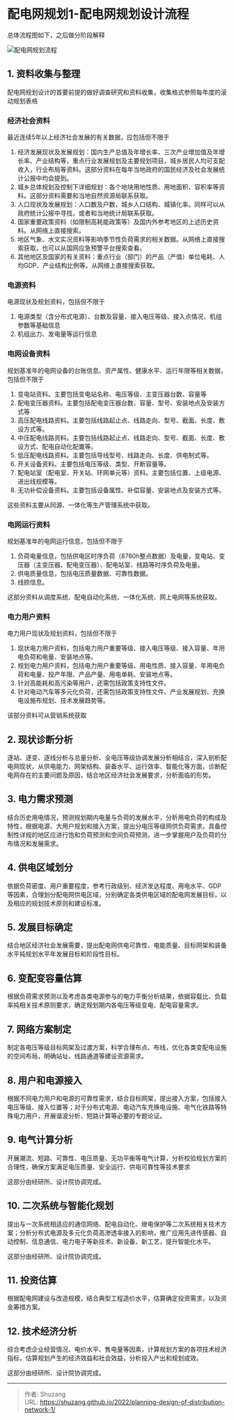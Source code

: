 # 配电网规划1-配电网规划设计流程


总体流程图如下，之后做分阶段解释<!--more-->

![配电网规划流程](https://picped-1301226557.cos.ap-beijing.myqcloud.com/GW_20221228_配电网规划流程.png)       

## 1. 资料收集与整理

配电网规划设计的首要前提的做好调查研究和资料收集，收集格式参照每年度的滚动规划表格

### 经济社会资料

最近连续5年以上经济社会发展的有关数据，应包括但不限于

1. 经济发展现状及发展规划：国内生产总值及年增长率、三次产业增加值及年增长率、产业结构等，重点行业发展规划及主要规划项目，城乡居民人均可支配收入，行业布局等资料。这部分资料在每年当地政府的国民经济及社会发展统计公报中均会提到。
2. 城乡总体规划及控制下详细规划：各个地块用地性质、用地面积、容积率等资料。这部分资料需要和当地自然资源局联系获取。
3. 人口现状及发展规划：人口数及户数，城乡人口结构、城镇化率。同样可以从政府统计公报中寻找，或者和当地统计局联系获取。
4. 国家重要政策资料（如限制高耗能政策等）及国内外参考地区的上述历史资料。从网络上直接搜索。
5. 地区气象、水文实况资料等影响季节性负荷需求的相关数据。从网络上直接搜索获取，也可以从国网应急预警平台搜索查看。
6. 其他地区及国家的有关资料：重点行业（部门）的产品（产值）单位电耗、人均GDP、产业结构比例等。从网络上直接搜索获取。

### 电源资料

电源现状及规划资料，包括但不限于

1. 电源类型（含分布式电源）、台数及容量、接入电压等级、接入点情况、机组参数等基础信息
2. 机组出力、发电量等运行信息

### 电网设备资料

规划基准年的电网设备的台账信息、资产属性、健康水平、运行年限等相关数据，包括但不限于

1. 变电站资料。主要包括变电站名称、电压等级、主变压器台数、容量等
2. 配电变压器资料。主要包括配电变压器台数、容量、型号、安装地点及安装方式等
3. 高压配电线路资料。主要包括线路起止点、线路走向、型号、截面、长度、敷设方式等。
4. 中压配电线路资料。主要包括线路起止点、线路走向、型号、截面、长度、敷设方式、配电自动化配置等。
5. 低压配电线路资料。主要包括导线型号、线路走向、长度、供电制式等。
6. 开关设备资料。主要包括电压等级、类型、开断容量等。
7. 配电站室（配电室、开关站、环网单元等）资料。主要包括位置、上级电源、进出线规模等。
8. 无功补偿设备资料。主要包括设备属性、补偿容量、安装地点及安装方式等。

这些资料主要从同源、一体化等生产管理系统中获取。

### 电网运行资料

规划基准年的电网运行信息，包括但不限于

1. 负荷电量信息，包括供电区时序负荷（8760h整点数据）及电量，变电站、变压器（主变压器、配电变压器）、配电站室、线路等时序负荷及电量。
2. 供电质量信息，包括电压质量数据、可靠性数据。
3. 线损信息。

这部分资料从调度系统、配电自动化系统、一体化系统、网上电网等系统获取。

### 电力用户资料

电力用户现状及规划资料，包括但不限于

1. 现状电力用户资料，包括电力用户重要等级、接入电压等级、接入容量、年用电负荷和电量、安装地点等。
2. 规划电力用户资料，包括电力用户重要等级、用电性质、接入容量、年用电负荷和电量、投产年限、产品产量、用电单耗、安装地点等。
3. 针对高能耗和高污染等用户，还需包括政策支持性文件。
4. 针对电动汽车等多元化负荷，还需包括政策支持性文件、产业发展规划、充换电设施布规划、技术发展趋势等。 

该部分资料可从营销系统获取

## 2. 现状诊断分析

逐站、逐变、逐线分析与总量分析、全电压等级协调发展分析相结合，深入剖析配电网现状，从供电能力、网架结构、装备水平、运行效率、智能化等方面，诊断配电网存在的主要问题及原因，结合地区经济社会发展要求，分析面临的形势。

## 3. 电力需求预测

结合历史用电情况，预测规划期内电量与负荷的发展水平，分析用电负荷的构成及特性，根据电源、大用户规划和接入方案，提出分电压等级网供负荷需求，具备控制性详规的地区应进行饱和负荷预测和空间负荷预测，进一步掌握用户及负荷的分布情况和发展需求。

## 4. 供电区域划分

依据负荷密度、用户重要程度，参考行政级别、经济发达程度、用电水平、GDP等因素，合理划分配电网供电区域，分别确定各类供电区域的配电网发展目标，以及相应的规划技术原则和建设标准。

## 5. 发展目标确定

结合地区经济社会发展需要，提出配电网供电可靠性、电能质量、目标网架和装备水平扽规划水平年发展目标和阶段性目标。

## 6. 变配变容量估算

根据负荷需求预测以及考虑各类电源参与的电力平衡分析结果，依据容载比、负载率扽相关技术原则要求，确定规划期内各电压等级变电、配电容量需求。

## 7. 网络方案制定

制定各电压等级目标网架及过渡方案，科学合理布点、布线，优化各类变配电设施的空间布局，明确站址、线路通道等建设资源需求。

## 8. 用户和电源接入

根据不同电力用户和电源的可靠性需求，结合目标网架，提出接入方案，包括接入电压等级、接入位置等；对于分布式电源、电动汽车充换电设施、电气化铁路等特殊电力用户，开展谐波分析、短路计算等必要的专题论证。

## 9. 电气计算分析

开展潮流、短路、可靠性、电压质量、无功平衡等电气计算，分析校验规划方案的合理性，确保方案满足电压质量、安全运行、供电可靠性等技术要求

这部分由经研所、设计院协调完成。

## 10. 二次系统与智能化规划

提出与一次系统相适应的通信网络、配电自动化、继电保护等二次系统相关技术方案；分析分布式电源及多元化负荷高渗透率接入的影响，推广应用先进传感器、自动控制、信息通信、电力电子等新技术、新设备、新工艺，提升智能化水平。

这部分由经研所、设计院协调完成。

## 11. 投资估算

根据配电网建设与改造规模，结合典型工程造价水平，估算确定投资需求，以及资金筹措方案。

## 12. 技术经济分析

综合考虑企业经营情况、电价水平、售电量等因素，计算规划方案的各项技术经济指标，估算规划产生的经济效益和社会效益，分析投入产出和规划成效。

这部分由经研所、设计院协调完成。



---

> 作者: Shuzang  
> URL: https://shuzang.github.io/2022/planning-design-of-distribution-network-1/  

